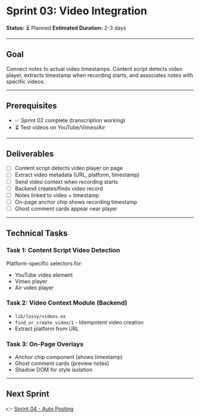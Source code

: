 # Sprint 03: Video Integration

**Status:** ⏳ Planned
**Estimated Duration:** 2-3 days

---

## Goal

Connect notes to actual video timestamps. Content script detects video player, extracts timestamp when recording starts, and associates notes with specific videos.

---

## Prerequisites

- ✅ Sprint 02 complete (transcription working)
- ⏳ Test videos on YouTube/Vimeo/Air

---

## Deliverables

- [ ] Content script detects video player on page
- [ ] Extract video metadata (URL, platform, timestamp)
- [ ] Send video context when recording starts
- [ ] Backend creates/finds video record
- [ ] Notes linked to video + timestamp
- [ ] On-page anchor chip shows recording timestamp
- [ ] Ghost comment cards appear near player

---

## Technical Tasks

### Task 1: Content Script Video Detection

Platform-specific selectors for:
- YouTube video element
- Vimeo player
- Air video player

### Task 2: Video Context Module (Backend)

- `lib/lossy/videos.ex`
- `find_or_create_video/1` - Idempotent video creation
- Extract platform from URL

### Task 3: On-Page Overlays

- Anchor chip component (shows timestamp)
- Ghost comment cards (preview notes)
- Shadow DOM for style isolation

---

## Next Sprint

👉 [Sprint 04 - Auto Posting](./SPRINT_04_auto_posting.md)
